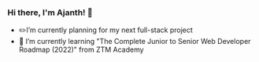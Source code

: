 ### Hi there, I'm Ajanth! 👋

- :pencil2:I’m currently planning for my next full-stack project
- :notebook: I’m currently learning "The Complete Junior to Senior Web Developer Roadmap (2022)" from ZTM Academy

